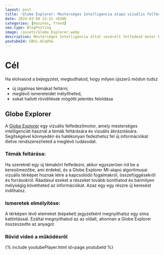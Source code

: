 ```yaml
---
layout: post
title: 'Globe Explorer: Mesterséges Intelligencia alapú vizuális felfedezőmotor'
date: 2024-03-08 22:21 +0100
categories: [Hasznos, Trend]
seo.type: BlogPosting
image: /assets/Globe_Explorer.webp
description: Mesterséges Intelligencia által vezérelt felfedező motor bemutatása, hasznos és szórakoztató módja a tanulásnak.
youtubeId: E0Ui-ACqVhw
---
```


# Cél
Ha elolvasod a bejegyzést, megtudhatod, hogy milyen újszerű módon tudsz
* új izgalmas témákat feltárni,
* meglévő ismereteidet mélyítheted,
* sokat hallott rövidítések mögötti jelentés feloldása

## Globe Explorer

A [Globe Explorer](https://explorer.globe.engineer/) egy vizuális felfedezőmotor, amely mesterséges intelligenciát használ a témák feltárására és vizuális ábrázolására. Segítségével könnyedén és hatékonyan fedezhetsz fel új információkat illetve rendszerezheted a meglévő tudásodat.

### Témák feltárása: 
Ha szeretnél egy új témakört felfedezni, akkor egyszerűen írd be a keresőmezőbe, ami érdekel, és a Globe Explorer MI-alapú algoritmusai vizuális térképet hoznak létre a kapcsolódó fogalmakról, összefüggésekről és forrásokról. Ráadásul ezeket a részeket tovább bonthatod és bármilyen mélységig követheted az információkat. Azaz egy egy részre új keresést indíthatsz.

### Ismeretek elmélyítése: 
A térképen lévő elemeket (képeket) jegyzetként megnyithatsz egy sima kattintással. Ezáltal megnyithatod az az oldalt, ahonnan a Globe Explorer összeszedte az anyagot.

### Rövid videó a működésről
{% include youtubePlayer.html id=page.youtubeId %}